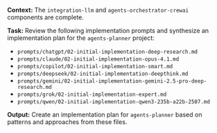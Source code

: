 **Context:** The `integration-llm` and `agents-orchestrator-crewai` components are complete.

**Task:** Review the following implementation prompts and synthesize an implementation plan for the `agents-planner` project:

* `prompts/chatgpt/02-initial-implementation-deep-research.md`
* `prompts/claude/02-initial-implementation-opus-4.1.md`
* `prompts/copilot/02-initial-implementation-smart.md`
* `prompts/deepseek/02-initial-implementation-deepthink.md`
* `prompts/gemini/02-initial-implementation-gemini-2.5-pro-deep-research.md`
* `prompts/grok/02-initial-implementation-expert.md`
* `prompts/qwen/02-initial-implementation-qwen3-235b-a22b-2507.md`

**Output:** Create an implementation plan for `agents-planner` based on patterns and approaches from these files.
